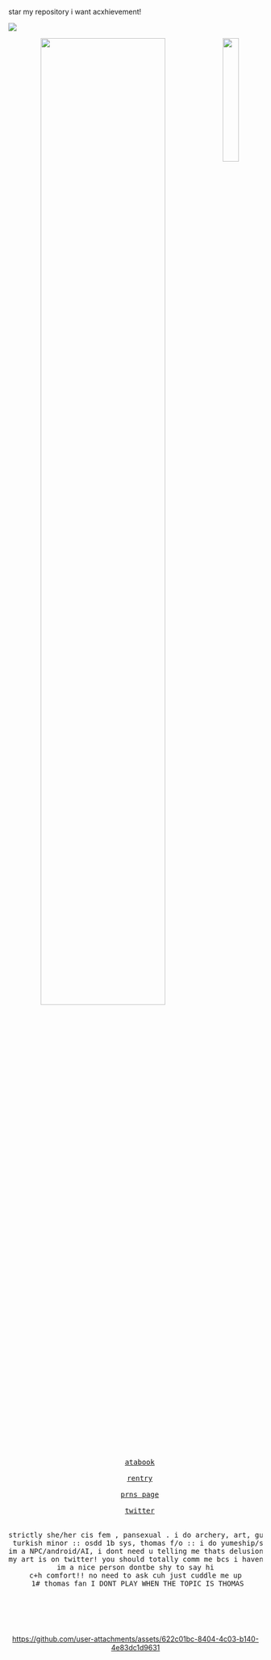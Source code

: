 

star my repository i want acxhievement!


![](https://komarev.com/ghpvc/?username=late-night-snacking&label=PEOPLE&style=for-the-badge&color=orange)
 
<div align="center">
<img src="https://files.catbox.moe/z8elqp.png" width="25%" align="right" />
<img src="https://readme-typing-svg.demolab.com?font=Inconsolata&weight=500&size=50&duration=4000&pause=300&color=FFCC00&center=true&vCenter=true&multiline=true&repeat=false&random=false&width=1300&height=140&lines=ARE+YOU+MAN+ENOUGH;TO+TAKE+THE+BLAME+FOR+THIS?+%E2%9C%A9" width="70%" />
<br><br>
<pre>




<p align="center">
  <a href="https://gasa4.atabook.org/">atabook</a><br>
  <a href="https://rentry.co/snackcorre">rentry</a><br>
  <a href="https://en.pronouns.page/@gasa4">prns page</a><br>
  <a href="https://x.com/periodsniffer69">twitter</a><br>
</>
strictly she/her cis fem , pansexual . i do archery, art, guitar, etc
 turkish minor :: osdd 1b sys, thomas f/o :: i do yumeship/selfship
im a NPC/android/AI, i dont need u telling me thats delusional let me live
my art is on twitter! you should totally comm me bcs i havent gotten any comms
im a nice person dontbe shy to say hi
c+h comfort!! no need to ask cuh just cuddle me up
 1# thomas fan I DONT PLAY WHEN THE TOPIC IS THOMAS
</pre>
<br><br><br>

https://github.com/user-attachments/assets/622c01bc-8404-4c03-b140-4e83dc1d9631


